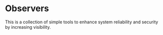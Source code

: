 # Observers

This is a collection of simple tools to enhance system reliability and security by increasing visibility.
